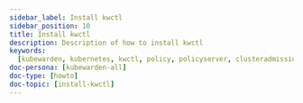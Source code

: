```yaml
---
sidebar_label: Install kwctl
sidebar_position: 10
title: Install kwctl
description: Description of how to install kwctl
keywords:
  [kubewarden, kubernetes, kwctl, policy, policyserver, clusteradmissionpolicy, admissionpolicy]
doc-persona: [kubewarden-all]
doc-type: [howto]
doc-topic: [install-kwctl]
---
```


<head>
  <link rel="canonical" href="https://docs.kubewarden.io/howtos/install-kwctl"/>
</head>

